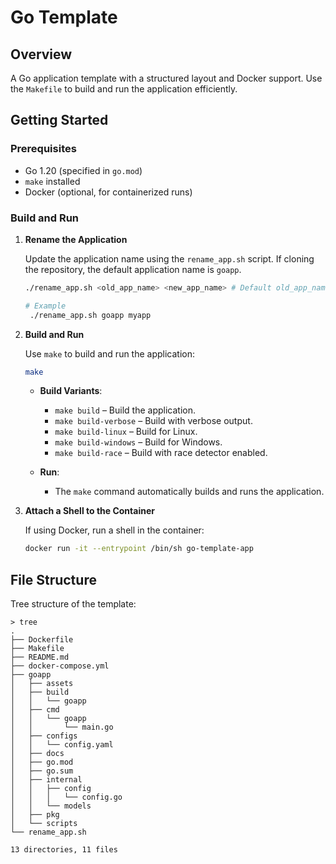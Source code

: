 # Go Template

## Overview

A Go application template with a structured layout and Docker support. Use the `Makefile` to build and run the application efficiently.

## Getting Started

### Prerequisites

- Go 1.20 (specified in `go.mod`)
- `make` installed
- Docker (optional, for containerized runs)

### Build and Run

1. **Rename the Application**

   Update the application name using the `rename_app.sh` script. If cloning the repository, the default application name is `goapp`.

   ```bash
   ./rename_app.sh <old_app_name> <new_app_name> # Default old_app_name is goapp
   
   # Example
    ./rename_app.sh goapp myapp
   ```

2. **Build and Run**

   Use `make` to build and run the application:

   ```bash
   make
   ```

   - **Build Variants**:
     - `make build` – Build the application.
     - `make build-verbose` – Build with verbose output.
     - `make build-linux` – Build for Linux.
     - `make build-windows` – Build for Windows.
     - `make build-race` – Build with race detector enabled.

   - **Run**:
     - The `make` command automatically builds and runs the application.
   
3. **Attach a Shell to the Container**

   If using Docker, run a shell in the container:

   ```bash
   docker run -it --entrypoint /bin/sh go-template-app
   ```

## File Structure
Tree structure of the template:

```
> tree
.
├── Dockerfile
├── Makefile
├── README.md
├── docker-compose.yml
├── goapp
│   ├── assets
│   ├── build
│   │   └── goapp
│   ├── cmd
│   │   └── goapp
│   │       └── main.go
│   ├── configs
│   │   └── config.yaml
│   ├── docs
│   ├── go.mod
│   ├── go.sum
│   ├── internal
│   │   ├── config
│   │   │   └── config.go
│   │   └── models
│   ├── pkg
│   └── scripts
└── rename_app.sh

13 directories, 11 files
```